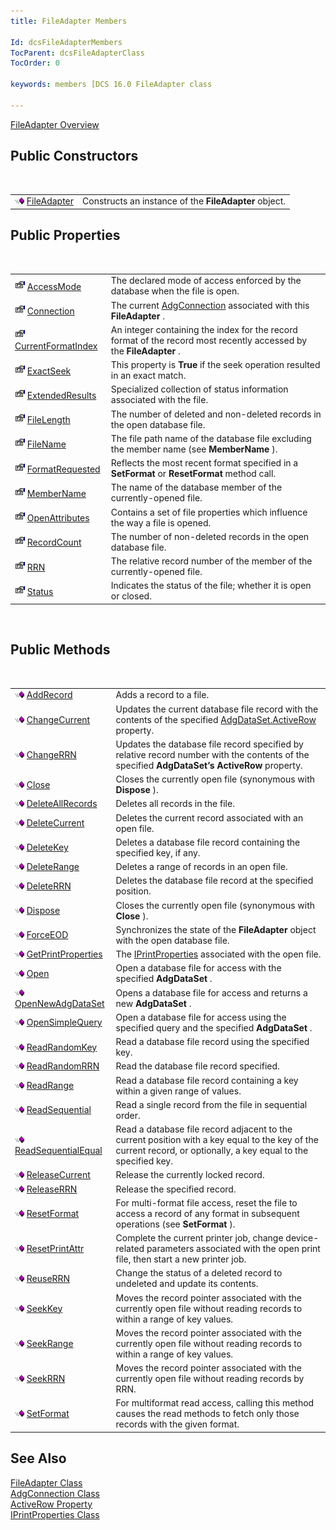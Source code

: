 ```yaml
---
title: FileAdapter Members

Id: dcsFileAdapterMembers
TocParent: dcsFileAdapterClass
TocOrder: 0

keywords: members [DCS 16.0 FileAdapter class

---
```


[FileAdapter Overview](file-adapter-class.html) 
## Public Constructors

<br />


|      |      |
| ---- | ---- |
| <img height="11" alt="public property" src="images/public-method.gif" width="15" border="0" x-maintain-ratio="TRUE" /> [ FileAdapter](file-adapter-class-file-adapter-method-main.html) <span style="MARGIN-TOP: 0pt; MARGIN-BOTTOM: 0pt" /> | Constructs an instance of the **FileAdapter** object. |



## Public Properties

<br />


|      |      |
| ---- | ---- |
| <img height="16" alt="public property" src="images/property.bmp" width="16" border="0" /> [ AccessMode](file-adapter-class-access-mode-property.html) | The declared mode of access enforced by the database when the file is open. |
| <img height="16" alt="public property" src="images/property.bmp" width="16" border="0" /> [ Connection](file-adapter-class-connection-property.html) | The current [AdgConnection](adg-connection-class.html) associated with this **FileAdapter** . |
| <img height="16" alt="public property" src="images/property.bmp" width="16" border="0" /> [ CurrentFormatIndex](file-adapter-class-current-format-index-property.html) | An integer containing the index for the record format of the record most recently accessed by the **FileAdapter** . |
| <img height="16" alt="public property" src="images/property.bmp" width="16" border="0" /> [ ExactSeek](file-adapter-class-exact-seek-property.html) | This property is **True** if the seek operation resulted in an exact match. |
| <img height="16" alt="public property" src="images/property.bmp" width="16" border="0" /> [ ExtendedResults](file-adapter-class-extended-results-property.html) | Specialized collection of status information associated with the file. |
| <img height="16" alt="public property" src="images/property.bmp" width="16" border="0" /> [ FileLength](file-adapter-class-file-length-property.html) | The number of deleted and non-deleted records in the open database file. |
| <img height="16" alt="public property" src="images/property.bmp" width="16" border="0" /> [ FileName](file-adapter-class-file-name-property.html) | The file path name of the database file excluding the member name (see **MemberName** ). |
| <img height="16" alt="public property" src="images/property.bmp" width="16" border="0" /> [FormatRequested](file-adapter-class-format-requested-property.html) | Reflects the most recent format specified in a **SetFormat** or **ResetFormat** method call. |
| <img height="16" alt="public property" src="images/property.bmp" width="16" border="0" /> [ MemberName](file-adapter-class-member-name-property.html) | The name of the database member of the currently-opened file. |
| <img height="16" alt="public property" src="images/property.bmp" width="16" border="0" /> [ OpenAttributes](file-adapter-class-open-attributes-property.html) | Contains a set of file properties which influence the way a file is opened. |
| <img height="16" alt="public property" src="images/property.bmp" width="16" border="0" /> [ RecordCount](file-adapter-class-record-count-property.html) | The number of non-deleted records in the open database file. |
| <img height="16" alt="public property" src="images/property.bmp" width="16" border="0" /> [ RRN](file-adapter-class-rrn-property.html) | The relative record number of the member of the currently-opened file. |
| <img height="16" alt="public property" src="images/property.bmp" width="16" border="0" /> [ Status](file-adapter-class-status-property.html) | Indicates the status of the file; whether it is open or closed. |



<br />

## Public Methods

<br />


|      |      |
| ---- | ---- |
| <img height="11" alt="public property" src="images/public-method.gif" width="15" border="0" x-maintain-ratio="TRUE" /> [ AddRecord](file-adapter-class-add-record-method.html) | Adds a record to a file. |
| <img height="11" alt="public property" src="images/public-method.gif" width="15" border="0" x-maintain-ratio="TRUE" /> [ ChangeCurrent](file-adapter-class-change-current-method.html) | Updates the current database file record with the contents of the specified [ AdgDataSet.ActiveRow](adg-dataset-class-active-row-property.html) property. |
| <img height="11" alt="public property" src="images/public-method.gif" width="15" border="0" x-maintain-ratio="TRUE" /> [ ChangeRRN](file-adapter-class-change-rrn-method.html) | Updates the database file record specified by relative record number with the contents of the specified **AdgDataSet’s ActiveRow** property. |
| <img height="11" alt="public property" src="images/public-method.gif" width="15" border="0" x-maintain-ratio="TRUE" /> [Close](file-adapter-class-close-method.html) | Closes the currently open file (synonymous with **Dispose** ). |
| <img height="11" alt="public property" src="images/public-method.gif" width="15" border="0" x-maintain-ratio="TRUE" /> [DeleteAllRecords](file-adapter-class-delete-all-records-method.html) | Deletes all records in the file. |
| <img height="11" alt="public property" src="images/public-method.gif" width="15" border="0" x-maintain-ratio="TRUE" /> [DeleteCurrent](file-adapter-class-delete-current-method.html) | Deletes the current record associated with an open file. |
| <img height="11" alt="public property" src="images/public-method.gif" width="15" border="0" x-maintain-ratio="TRUE" /> [DeleteKey](file-adapter-class-delete-key-method.html) | Deletes a database file record containing the specified key, if any. |
| <img height="11" alt="public property" src="images/public-method.gif" width="15" border="0" x-maintain-ratio="TRUE" /> [DeleteRange](file-adapter-class-delete-range-method.html) | Deletes a range of records in an open file. |
| <img height="11" alt="public property" src="images/public-method.gif" width="15" border="0" x-maintain-ratio="TRUE" /> [ DeleteRRN](file-adapter-class-delete-rrn-method.html) | Deletes the database file record at the specified position. |
| <img height="11" alt="public property" src="images/public-method.gif" width="15" border="0" x-maintain-ratio="TRUE" /> [ Dispose](file-adapter-class-dispose-method.html) | Closes the currently open file (synonymous with **Close** ). |
| <img height="11" alt="public property" src="images/public-method.gif" width="15" border="0" x-maintain-ratio="TRUE" /> [ ForceEOD](file-adapter-class-force-eod-method.html) | Synchronizes the state of the **FileAdapter** object with the open database file. |
| <img height="11" alt="public property" src="images/public-method.gif" width="15" border="0" x-maintain-ratio="TRUE" /> [ GetPrintProperties](file-adapter-class-get-print-properties-method.html) | The [IPrintProperties](iprint-properties-class.html) associated with the open file. |
| <img height="11" alt="public property" src="images/public-method.gif" width="15" border="0" x-maintain-ratio="TRUE" /> [ Open](file-adapter-class-open-method.html) | Open a database file for access with the specified **AdgDataSet** . |
| <img height="11" alt="public property" src="images/public-method.gif" width="15" border="0" x-maintain-ratio="TRUE" /> [ OpenNewAdgDataSet](file-adapter-class-open-new-adg-dataset-method.html) | Opens a database file for access and returns a new **AdgDataSet** . |
| <img height="11" alt="public property" src="images/public-method.gif" width="15" border="0" x-maintain-ratio="TRUE" /> [ OpenSimpleQuery](file-adapter-class-open-simple-query-method.html) | Open a database file for access using the specified query and the specified **AdgDataSet** . |
| <img height="11" alt="public property" src="images/public-method.gif" width="15" border="0" x-maintain-ratio="TRUE" /> [ ReadRandomKey](file-adapter-class-read-random-key-method.html) | Read a database file record using the specified key. |
| <img height="11" alt="public property" src="images/public-method.gif" width="15" border="0" x-maintain-ratio="TRUE" /> [ ReadRandomRRN](file-adapter-class-read-random-rrn-method.html) | Read the database file record specified. |
| <img height="11" alt="public property" src="images/public-method.gif" width="15" border="0" x-maintain-ratio="TRUE" /> [ ReadRange](file-adapter-class-read-range-method.html) | Read a database file record containing a key within a given range of values. |
| <img height="11" alt="public property" src="images/public-method.gif" width="15" border="0" x-maintain-ratio="TRUE" /> [ ReadSequential](file-adapter-class-read-sequential-method.html) | Read a single record from the file in sequential order. |
| <img height="11" alt="public property" src="images/public-method.gif" width="15" border="0" x-maintain-ratio="TRUE" /> [ ReadSequentialEqual](file-adapter-class-read-sequential-equal-method.html) | Read a database file record adjacent to the current position with a key equal to the key of the current record, or optionally, a key equal to the specified key. |
| <img height="11" alt="public property" src="images/public-method.gif" width="15" border="0" x-maintain-ratio="TRUE" /> [ ReleaseCurrent](file-adapter-class-release-current-method.html) | Release the currently locked record. |
| <img height="11" alt="public property" src="images/public-method.gif" width="15" border="0" x-maintain-ratio="TRUE" /> [ ReleaseRRN](file-adapter-class-release-rrn-method.html) | Release the specified record. |
| <img height="11" alt="public property" src="images/public-method.gif" width="15" border="0" x-maintain-ratio="TRUE" /> [ ResetFormat](file-adapter-class-reset-format-method.html) | For multi-format file access, reset the file to access a record of any format in subsequent operations (see **SetFormat** ). |
| <img height="11" alt="public property" src="images/public-method.gif" width="15" border="0" x-maintain-ratio="TRUE" /> [ ResetPrintAttr](file-adapter-class-reset-print-attr-method.html) | Complete the current printer job, change device-related parameters associated with the open print file, then start a new printer job. |
| <img height="11" alt="public property" src="images/public-method.gif" width="15" border="0" x-maintain-ratio="TRUE" /> [ ReuseRRN](file-adapter-class-reUse-rrn-method.html) | Change the status of a deleted record to undeleted and update its contents. |
| <img height="11" alt="public property" src="images/public-method.gif" width="15" border="0" x-maintain-ratio="TRUE" /> [ SeekKey](file-adapter-class-seek-key-method.html) | Moves the record pointer associated with the currently open file without reading records to within a range of key values. |
| <img height="11" alt="public property" src="images/public-method.gif" width="15" border="0" x-maintain-ratio="TRUE" /> [ SeekRange](file-adapter-class-seek-range-method.html) | Moves the record pointer associated with the currently open file without reading records to within a range of key values. |
| <img height="11" alt="public property" src="images/public-method.gif" width="15" border="0" x-maintain-ratio="TRUE" /> [ SeekRRN](file-adapter-class-seek-rrn-method.html) | Moves the record pointer associated with the currently open file without reading records by RRN. |
| <img height="11" alt="public property" src="images/public-method.gif" width="15" border="0" x-maintain-ratio="TRUE" /> [ SetFormat](file-adapter-class-set-format-method.html) | For multiformat read access, calling this method causes the read methods to fetch only those records with the given format. |



## See Also


[FileAdapter Class](file-adapter-class.html)
      <br />
[AdgConnection Class](adg-connection-class.html)
      <br />
[ActiveRow Property](adg-dataset-class-active-row-property.html)
      <br />
[IPrintProperties Class](iprint-properties-class.html)


